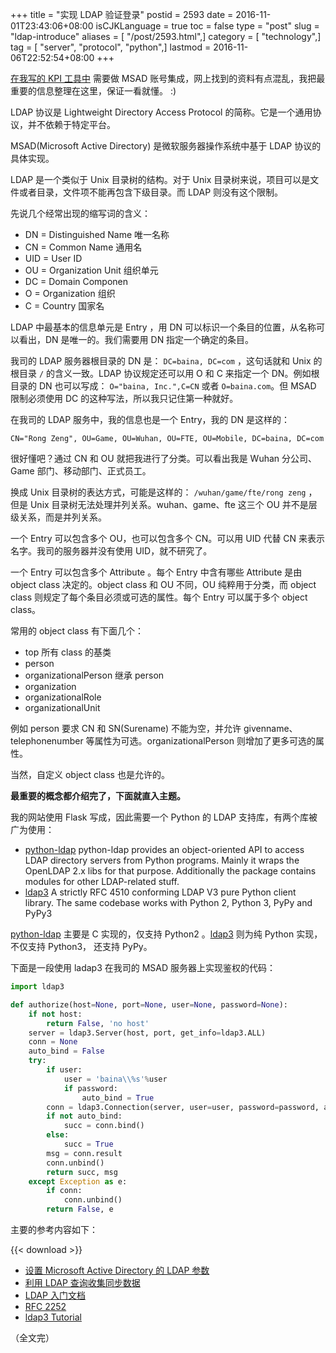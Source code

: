 +++
title = "实现 LDAP 验证登录"
postid = 2593
date = 2016-11-01T23:43:06+08:00
isCJKLanguage = true
toc = false
type = "post"
slug = "ldap-introduce"
aliases = [ "/post/2593.html",]
category = [ "technology",]
tag = [ "server", "protocol", "python",]
lastmod = 2016-11-06T22:52:54+08:00
+++


[在我写的 KPI 工具中][8] 需要做 MSAD 账号集成，网上找到的资料有点混乱，我把最重要的信息整理在这里，保证一看就懂。 :)

<!--more-->

LDAP 协议是 Lightweight Directory Access Protocol 的简称。它是一个通用协议，并不依赖于特定平台。

MSAD(Microsoft Active Directory) 是微软服务器操作系统中基于 LDAP 协议的具体实现。

LDAP 是一个类似于 Unix 目录树的结构。对于 Unix 目录树来说，项目可以是文件或者目录，文件项不能再包含下级目录。而 LDAP 则没有这个限制。

先说几个经常出现的缩写词的含义：

- DN  = Distinguished Name 唯一名称
- CN  = Common Name 通用名
- UID = User ID
- OU  = Organization Unit 组织单元
- DC  = Domain Componen 
- O   = Organization 组织
- C   = Country 国家名

LDAP 中最基本的信息单元是 Entry ，用 DN 可以标识一个条目的位置，从名称可以看出，DN 是唯一的。我们需要用 DN 指定一个确定的条目。

我司的 LDAP 服务器根目录的 DN 是： `DC=baina, DC=com` ，这句话就和 Unix 的根目录 `/` 的含义一致。LDAP 协议规定还可以用 O 和 C 来指定一个 DN。例如根目录的 DN 也可以写成： `O="baina, Inc.",C=CN` 或者 `O=baina.com`。但 MSAD 限制必须使用 DC 的这种写法，所以我只记住第一种就好。

在我司的 LDAP 服务中，我的信息也是一个 Entry，我的 DN 是这样的： 

```
CN="Rong Zeng", OU=Game, OU=Wuhan, OU=FTE, OU=Mobile, DC=baina, DC=com
```

很好懂吧？通过 CN 和 OU 就把我进行了分类。可以看出我是 Wuhan 分公司、Game 部门、移动部门、正式员工。

换成 Unix 目录树的表达方式，可能是这样的： `/wuhan/game/fte/rong zeng` ，但是 Unix 目录树无法处理并列关系。wuhan、game、fte 这三个 OU 并不是层级关系，而是并列关系。

一个 Entry 可以包含多个 OU，也可以包含多个 CN。可以用 UID 代替 CN 来表示名字。我司的服务器并没有使用 UID，就不研究了。

一个 Entry 可以包含多个 Attribute 。每个 Entry 中含有哪些 Attribute 是由 object class 决定的。object class 和 OU 不同，OU 纯粹用于分类，而 object class 则规定了每个条目必须或可选的属性。每个 Entry 可以属于多个 object class。

常用的 object class 有下面几个：

- top 所有 class 的基类
- person
- organizationalPerson 继承 person
- organization
- organizationalRole
- organizationalUnit

例如 person 要求 CN 和 SN(Surename) 不能为空，并允许 givenname、telephonenumber 等属性为可选。organizationalPerson 则增加了更多可选的属性。

当然，自定义 object class 也是允许的。

**最重要的概念都介绍完了，下面就直入主题。**

我的网站使用 Flask 写成，因此需要一个 Python 的 LDAP 支持库，有两个库被广为使用：

- [python-ldap][5] python-ldap provides an object-oriented API to access LDAP directory servers from Python programs. Mainly it wraps the OpenLDAP 2.x libs for that purpose. Additionally the package contains modules for other LDAP-related stuff.
- [ldap3][6] A strictly RFC 4510 conforming LDAP V3 pure Python client library. The same codebase works with Python 2, Python 3, PyPy and PyPy3

[python-ldap][5] 主要是 C 实现的，仅支持 Python2 。[ldap3][6] 则为纯 Python 实现，不仅支持 Python3， 还支持 PyPy。

下面是一段使用 ladap3 在我司的 MSAD 服务器上实现鉴权的代码：

``` python
import ldap3

def authorize(host=None, port=None, user=None, password=None):
    if not host:
        return False, 'no host'
    server = ldap3.Server(host, port, get_info=ldap3.ALL)
    conn = None
    auto_bind = False
    try:
        if user:
            user = 'baina\\%s'%user
            if password:
                auto_bind = True
        conn = ldap3.Connection(server, user=user, password=password, auto_bind=auto_bind, authentication=ldap3.NTLM)
        if not auto_bind:
            succ = conn.bind()
        else:
            succ = True
        msg = conn.result
        conn.unbind()
        return succ, msg
    except Exception as e:
        if conn:
            conn.unbind()
        return False, e
```

主要的参考内容如下：

{{< download  >}}

- [设置 Microsoft Active Directory 的 LDAP 参数][1]
- [利用 LDAP 查询收集同步数据][2]
- [LDAP 入门文档][3]
- [RFC 2252][4]
- [ldap3 Tutorial][7]

（全文完）

[1]: http://www.ibm.com/support/knowledgecenter/zh/SSNLXH_2.1.0/doc/iwd/ldap_setparam_mad.html
[2]: https://support.google.com/a/answer/6126589?hl=zh-Hans
[3]: http://wenku.baidu.com/link?url=9GHZn_s3EqUD03J8NNtfsSTsU0Bdscon436gpNWaZEoBo7AEsyUsewgczJnImhMPoz66yR4dG1Dn0vAnjtqWOo7Oq562ipeGNv6y1qBrAbS
[4]: https://tools.ietf.org/html/rfc2252
[5]: http://www.python-ldap.org/
[6]: https://pypi.python.org/pypi/ldap3/
[7]: https://ldap3.readthedocs.io/tutorial.html 
[8]: https://blog.zengrong.net/post/2588.html

